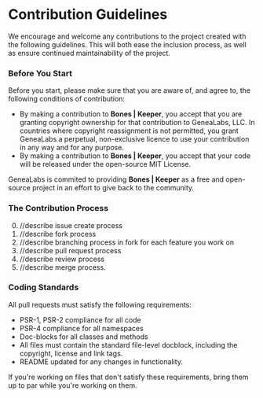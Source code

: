 # Contribution Guidelines
We encourage and welcome any contributions to the project created with the following guidelines. This will both ease the inclusion process, as well as ensure continued maintainability of the project.

### Before You Start
Before you start, please make sure that you are aware of, and agree to, the following conditions of contribution:

* By making a contribution to **Bones | Keeper**, you accept that you are granting copyright ownership for that contribution to GeneaLabs, LLC. In countries where copyright reassignment is not permitted, you grant GeneaLabs a perpetual, non-exclusive licence to use your contribution in any way and for any purpose.
* By making a contribution to **Bones | Keeper**, you accept that your code will be released under the open-source MIT License.

GeneaLabs is commited to providing **Bones | Keeper** as a free and open-source project in an effort to give back to the community.

### The Contribution Process

0. //describe issue create process
1. //describe fork process
2. //describe branching process in fork for each feature you work on
3. //describe pull request process
4. //describe review process
5. //describe merge process.

### Coding Standards
All pull requests must satisfy the following requirements:
* PSR-1, PSR-2 compliance for all code
* PSR-4 compliance for all namespaces
* Doc-blocks for all classes and methods
* All files must contain the standard file-level docblock, including the copyright, license and link tags.
* README updated for any changes in functionality.

If you're working on files that don't satisfy these requirements, bring them up to par while you're working on them.
